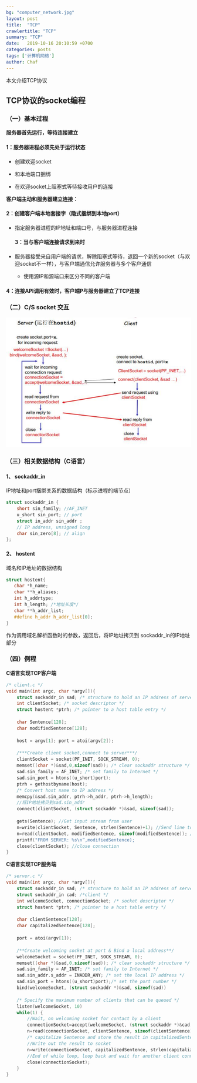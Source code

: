 ```yaml
---
bg: "computer_network.jpg"
layout: post
title:  "TCP"
crawlertitle: "TCP"
summary: "TCP"
date:   2019-10-16 20:10:59 +0700
categories: posts
tags: ['计算机网络']
author: Chaf
---
```


本文介绍TCP协议

## TCP协议的socket编程

### （一）基本过程

  **服务器首先运行，等待连接建立**

#### 1：服务器进程必须先处于运行状态

* 创建欢迎socket

* 和本地端口捆绑

* 在欢迎socket上阻塞式等待接收用户的连接

**客户端主动和服务器建立连接：**

#### 2：创建客户端本地套接字（隐式捆绑到本地port） 

* 指定服务器进程的IP地址和端口号，与服务器进程连接

  #### 3：当与客户端连接请求到来时

* 服务器接受来自用户端的请求，解除阻塞式等待，返回一个新的socket（与欢迎socket不一样），与客户端通信允许服务器与多个客户通信
  
  * 使用源IP和源端口来区分不同的客户端 

#### 4：连接API调用有效时，客户端P与服务器建立了TCP连接

### （二）C/S socket 交互

![](/assets/images/socket/TCP/1.jpg)

### （三）相关数据结构（C语言）

#### 1、  sockaddr_in

  IP地址和port捆绑关系的数据结构（标示进程的端节点）  

```c
struct sockaddr_in {
    short sin_family; //AF_INET
    u_short sin_port; // port
    struct in_addr sin_addr ;
    // IP address, unsigned long
    char sin_zero[8]; // align
};
```

#### 2、  hostent  

  域名和IP地址的数据结构  

 ```c
struct hostent{ 
    char *h_name;
    char **h_aliases;
    int h_addrtype;
    int h_length; /*地址长度*/
    char **h_addr_list;
    #define h_addr h_addr_list[0];
}
 ```

作为调用域名解析函数时的参数，返回后，将IP地址拷贝到 sockaddr_in的IP地址部分  

### （四）例程

**C语言实现TCP客户端**

```c
/* client.c */
void main(int argc, char *argv[]){
    struct sockaddr_in sad; /* structure to hold an IP address of server */
    int clientSocket; /* socket descriptor */
    struct hostent *ptrh; /* pointer to a host table entry */
    
    char Sentence[128];
    char modifiedSentence[128];
    
    host = argv[1]; port = atoi(argv[2]);
    
    /***Create client socket,connect to server***/
    clientSocket = socket(PF_INET, SOCK_STREAM, 0);
    memset((char *)&sad,0,sizeof(sad)); /* clear sockaddr structure */
    sad.sin_family = AF_INET; /* set family to Internet */
    sad.sin_port = htons((u_short)port);
    ptrh = gethostbyname(host);
    /* Convert host name to IP address */
    memcpy(&sad.sin_addr, ptrh->h_addr, ptrh->h_length);
    //将IP地址拷贝到sad.sin_addr
    connect(clientSocket, (struct sockaddr *)&sad, sizeof(sad));
    
    gets(Sentence); //Get input stream from user
    n=write(clientSocket, Sentence, strlen(Sentence)+1); //Send line to server
    n=read(clientSocket, modifiedSentence, sizeof(modifiedSentence)); //Read line from server
    printf("FROM SERVER: %s\n”,modifiedSentence); 
    close(clientSocket); //close connection
}
```

**C语言实现TCP服务端**

```c
/* server.c */
void main(int argc, char *argv[]){
    struct sockaddr_in sad; /* structure to hold an IP address of server*/
    struct sockaddr_in cad; /*client */
    int welcomeSocket, connectionSocket; /* socket descriptor */
    struct hostent *ptrh; /* pointer to a host table entry */
    
    char clientSentence[128];
    char capitalizedSentence[128];
    
    port = atoi(argv[1]);
    
    /**Create welcoming socket at port & Bind a local address**/
    welcomeSocket = socket(PF_INET, SOCK_STREAM, 0);
    memset((char *)&sad,0,sizeof(sad)); /* clear sockaddr structure */
    sad.sin_family = AF_INET; /* set family to Internet */
    sad.sin_addr.s_addr = INADDR_ANY; /* set the local IP address */
    sad.sin_port = htons((u_short)port);/* set the port number */
    bind(welcomeSocket, (struct sockaddr *)&sad, sizeof(sad))
        
    /* Specify the maximum number of clients that can be queued */
    listen(welcomeSocket, 10)
    while(1) {
        //Wait, on welcoming socket for contact by a client
        connectionSocket=accept(welcomeSocket, (struct sockaddr *)&cad, &alen); 
        n=read(connectionSocket, clientSentence, sizeof(clientSentence));
        /* capitalize Sentence and store the result in capitalizedSentence*/
        //Write out the result to socket
        n=write(connectionSocket, capitalizedSentence, strlen(capitalizedSentence)+1); 
        //End of while loop, loop back and wait for another client connection
        close(connectionSocket); 
	}
}

```


